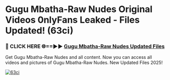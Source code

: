 # Gugu Mbatha-Raw Nudes Original Videos 0nlyFans Leaked - Files Updated! (63ci)

<h3>🔴 CLICK HERE 🌐==►► <a href="https://tinyurl.com/yrmya6cz" rel="nofollow">Gugu Mbatha-Raw Nudes Updated Files</a></h3>

Get Gugu Mbatha-Raw Nudes and all content. Now you can access all videos and pictures of Gugu Mbatha-Raw Nudes. New Updated Files 2025!

[![63ci](https://i.imgur.com/FMdXYCs.gif)](https://tinyurl.com/yrmya6cz)
